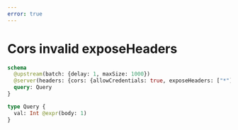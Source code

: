 ```yaml
---
error: true
---
```


# Cors invalid exposeHeaders

```graphql @schema
schema
  @upstream(batch: {delay: 1, maxSize: 1000})
  @server(headers: {cors: {allowCredentials: true, exposeHeaders: ["*"], allowMethods: [POST, OPTIONS]}}) {
  query: Query
}

type Query {
  val: Int @expr(body: 1)
}
```
